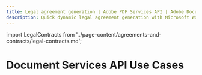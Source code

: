 ```yaml
---
title: Legal agreement generation | Adobe PDF Services API | Adobe Document Services
description: Quick dynamic legal agreement generation with Microsoft Word templates and your data. Our PDF Services API helps you create, convert, OCR PDFs and more. Free 6-month trial. Learn more today.
---
```


import LegalContracts from '../page-content/agreements-and-contracts/legal-contracts.md';

<Hero slots="heading" variant="fullwidth" theme="dark"  customLayout className="herobgImage Hero-Banner" />

# Document Services API Use Cases

<MenuWrapperComponent  menuItem= 'subMenuPages'  slots="content"  repeat="1" theme="lightest" className="Legal-Contracts" />

<LegalContracts />
